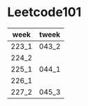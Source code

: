 # Leetcode101

| week  | tweek | 
| ----- | ----- | 
| 223_1 | 043_2 | 
| 224_2 |       | 
| 225_1 | 044_1 |
| 226_1 |       | 
| 227_2 | 045_3 |
